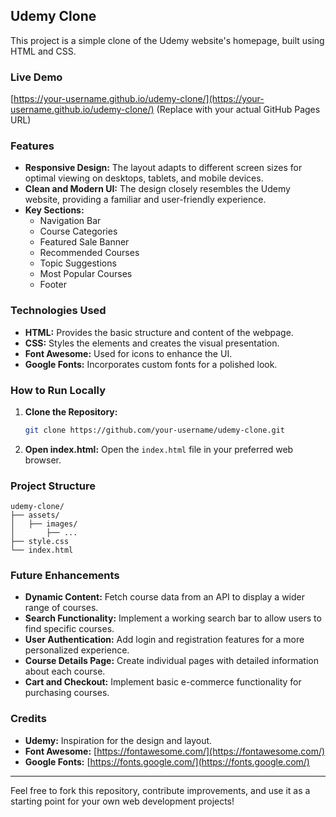 ## Udemy Clone

This project is a simple clone of the Udemy website's homepage, built using HTML and CSS. 

### Live Demo

[https://your-username.github.io/udemy-clone/](https://your-username.github.io/udemy-clone/) (Replace with your actual GitHub Pages URL)

### Features

* **Responsive Design:**  The layout adapts to different screen sizes for optimal viewing on desktops, tablets, and mobile devices.
* **Clean and Modern UI:** The design closely resembles the Udemy website, providing a familiar and user-friendly experience.
* **Key Sections:**
    * Navigation Bar
    * Course Categories
    * Featured Sale Banner
    * Recommended Courses
    * Topic Suggestions
    * Most Popular Courses
    * Footer

### Technologies Used

* **HTML:**  Provides the basic structure and content of the webpage.
* **CSS:**  Styles the elements and creates the visual presentation.
* **Font Awesome:**  Used for icons to enhance the UI.
* **Google Fonts:**  Incorporates custom fonts for a polished look.

### How to Run Locally

1. **Clone the Repository:**
   ```bash
   git clone https://github.com/your-username/udemy-clone.git
   ```
2. **Open index.html:** 
   Open the `index.html` file in your preferred web browser. 

### Project Structure

```
udemy-clone/
├── assets/
│   ├── images/ 
│       ├── ...
├── style.css
└── index.html
```

### Future Enhancements

* **Dynamic Content:** Fetch course data from an API to display a wider range of courses.
* **Search Functionality:** Implement a working search bar to allow users to find specific courses.
* **User Authentication:** Add login and registration features for a more personalized experience.
* **Course Details Page:** Create individual pages with detailed information about each course.
* **Cart and Checkout:** Implement basic e-commerce functionality for purchasing courses.

### Credits

* **Udemy:** Inspiration for the design and layout.
* **Font Awesome:** [https://fontawesome.com/](https://fontawesome.com/)
* **Google Fonts:** [https://fonts.google.com/](https://fonts.google.com/)

---

Feel free to fork this repository, contribute improvements, and use it as a starting point for your own web development projects! 

